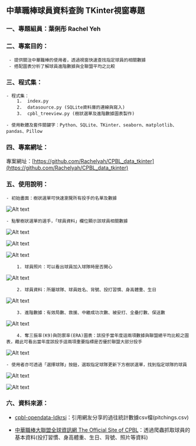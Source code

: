 ## 中華職棒球員資料查詢 TKinter視窗專題

### 一、專題組員：葉俐彤 Rachel Yeh

### 二、專案目的：

     - 提供關注中華職棒的使用者，透過視窗快速查找指定球員的相關數據
     - 搭配圖表分析了解球員進階數據與全聯盟平均之比較

### 三、程式集：
    - 程式集：
        1.  index.py
        2.  datasource.py (SQLite資料庫的連線與寫入)
        3.  cpbl_treeview.py (樹狀選單及進階數據圖表製作)
    
    - 使用軟體及套件關鍵字：Python、SQLite、TKinter、seaborn、matplotlib、pandas、Pillow


### 四、專案網址：
專案網址：[https://github.com/Rachelyah/CPBL_data_tkinter](https://github.com/Rachelyah/CPBL_data_tkinter)



### 五、使用說明：
    - 初始畫面：樹狀選單可快速瀏覽所有投手的名單及數據

![Alt text](README_img/1.start.png)

    - 點擊樹狀選單的選手，「球員資料」欄位顯示該球員相關數據

![Alt text](README_img/2.TreeView.png)

![Alt text](README_img/2-1.ALL_info.png)

![Alt text](README_img/3.player_info.png)

        1. 球員照片：可以看出球員加入球隊時是否開心

![Alt text](README_img/4.player_info_pic.png)

        2. 球員資料：所屬球隊、球員姓名、背號、投打習慣、身高體重、生日

![Alt text](README_img/5.player_data.png)

        3. 進階數據：有效局數、救援、中繼成功次數、被安打、全壘打數、保送數

![Alt text](README_img/6.player_data_IP.png)

        4. 奪三振率(K9)與防禦率(ERA)圖表：該投手當年度這兩項數據與聯盟總平均比較之圖表，藉此可看出當年度該投手這兩項重要指標是否優於聯盟大部分投手

![Alt text](README_img/7.player_K9_ERA.png)

    - 使用者亦可透過「選擇球隊」按鈕，選取指定球隊更新下方樹狀選單，找到指定球隊的球員


![Alt text](README_img/8.click_team.png)

![Alt text](README_img/9.TreeView_team_update.png)

### 六、資料來源：

- [cpbl-opendata-Idkrsi](https://github.com/ldkrsi/cpbl-opendata)：引用網友分享的過往統計數據csv檔(pitchings.csv)

- [中華職棒大聯盟全球資訊網 The Official Site of CPBL](https://www.cpbl.com.tw/)：透過爬蟲抓取球員的基本資料(投打習慣、身高體重、生日、背號、照片等資料)

